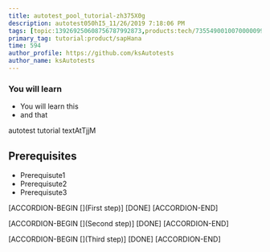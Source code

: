 ```yaml
---
title: autotest_pool_tutorial-zh375X0g
description: autotest050hI5_11/26/2019 7:18:06 PM
tags: [topic:139269250608756787992873,products:tech/73554900100700000996,tutorial:experience/advanced]
primary_tag: tutorial:product/sapHana
time: 594
author_profile: https://github.com/ksAutotests
author_name: ksAutotests
---
```

### You will learn
- You will learn this
- and that

autotest tutorial textAtTjjM

## Prerequisites
- Prerequisute1
- Prerequisute2
- Prerequisute3

[ACCORDION-BEGIN [](First step)]
[DONE]
[ACCORDION-END]

[ACCORDION-BEGIN [](Second step)]
[DONE]
[ACCORDION-END]

[ACCORDION-BEGIN [](Third step)]
[DONE]
[ACCORDION-END]

